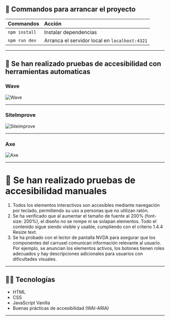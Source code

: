 ## 🧞 Commandos para arrancar el proyecto


| Commandos                  | Acción                                          |
| :------------------------ | :----------------------------------------------- |
| `npm install`             | Instalar dependencias                            |
| `npm run dev`             | Arranca el servidor local en  `localhost:4321`      |


---

## 📸 Se han realizado pruebas de accesibilidad con herramientas automaticas

### Wave

![Wave](./assets/wave.jpg)

---

### SiteImprove

![Siteimprove](./assets/siteimprove.jpg)

---

### Axe

![Axe](./assets/Axe.jpg)

---


# 🎠 Se han realizado pruebas de accesibilidad manuales

1. Todos los elementos interactivos son accesibles mediante navegación por teclado, permitiendo su uso a personas que no utilizan ratón.
2. Se ha verificado que al aumentar el tamaño de fuente al 200% (font-size: 200%), el diseño no se rompe ni se solapan elementos. Todo el contenido sigue siendo visible y usable, cumpliendo con el criterio 1.4.4 Resize text.
3. Se ha probado con el lector de pantalla NVDA para asegurar que los componentes del carrusel comunican información relevante al usuario. Por ejemplo, se anuncian los elementos activos, los botones tienen roles adecuados y hay descripciones adicionales para usuarios con dificultades visuales.

---

## 🧑‍💻 Tecnologías

- HTML
- CSS
- JavaScript Vanilla
- Buenas prácticas de accesibilidad (WAI-ARIA)

---





